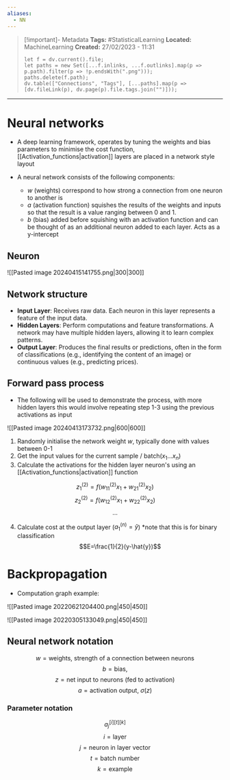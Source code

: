 ```yaml
---
aliases:
  - NN
---
```


> [!important]- Metadata
> **Tags:** #StatisticalLearning 
> **Located:** MachineLearning
> **Created:** 27/02/2023 - 11:31
> ```dataviewjs
> let f = dv.current().file;
> let paths = new Set([...f.inlinks, ...f.outlinks].map(p => p.path).filter(p => !p.endsWith(".png")));
> paths.delete(f.path);
> dv.table(["Connections", "Tags"], [...paths].map(p => [dv.fileLink(p), dv.page(p).file.tags.join("")]));
> ```

___
# Neural networks

- A deep learning framework, operates by tuning the weights and bias parameters to minimise the cost function, [[Activation_functions|activation]] layers are placed in a network style layout

- A neural network consists of the following components:
	- $w$ (weights) correspond to how strong a connection from one neuron to another is
	- $a$ (activation function) squishes the results of the weights and inputs so that the result is a value ranging between 0 and 1.
	- $b$ (bias) added before squishing with an activation function and can be thought of as an additional neuron added to each layer. Acts as a y-intercept



## Neuron 


![[Pasted image 20240415141755.png|300|300]]
## Network structure
-  **Input Layer**: Receives raw data. Each neuron in this layer represents a feature of the input data.
-  **Hidden Layers**: Perform computations and feature transformations. A network may have multiple hidden layers, allowing it to learn complex patterns.
-  **Output Layer**: Produces the final results or predictions, often in the form of classifications (e.g., identifying the content of an image) or continuous values (e.g., predicting prices).


## Forward pass process
- The following will be used to demonstrate the process, with more hidden layers this would involve repeating step 1-3 using the previous activations as input

![[Pasted image 20240413173732.png|600|600]]

1.  Randomly initialise the network weight $w$, typically done with values between 0-1
2. Get the input values for the current sample / batch($x_{1}\dots x_{n}$)
3. Calculate the activations for the hidden layer neuron's using an [[Activation_functions|activation]] function

$$z^{(2)}_1 = f(w^{(2)}_{11} x_1 + w^{(2)}_{21} x_2)$$
$$z^{(2)}_2 = f(w^{(2)}_{12} x_1 + w^{(2)}_{22} x_2)$$
$$\dots$$

4. Calculate cost at the output layer ($a^{(n)}_{1}=\hat{y}$) \*note that this is for binary classification
$$E=\frac{1}{2}(y-\hat{y})$$
# Backpropagation
- Computation graph example:

![[Pasted image 20220621204400.png|450|450]]

![[Pasted image 20220305133049.png|450|450]]


## Neural network notation

$$w=\text{weights, strength of a connection between neurons}$$
$$b=\text{bias, }$$
$$z=\text{net input to neurons (fed to activation)}$$
$$a=\text{activation output, }\sigma(z) \text{ }$$

### Parameter notation

 $$a_{j}^{[i][t][k]}$$
$$i=\text{layer}$$
$$j=\text{neuron in layer vector}$$
$$t=\text{batch number}$$
$$k=\text{example}$$

